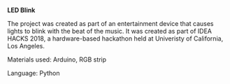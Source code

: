 **LED Blink**

The project was created as part of an entertainment device that causes lights to blink with the beat of the music. It was created as part of IDEA HACKS 2018, a hardware-based hackathon held at Univeristy of California, Los Angeles. 

Materials used: Arduino, RGB strip 

Language: Python

